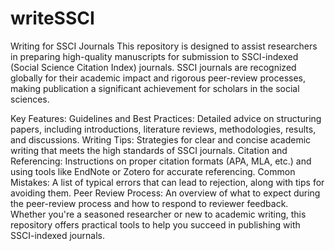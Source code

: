 # writeSSCI
Writing for SSCI Journals
This repository is designed to assist researchers in preparing high-quality manuscripts for submission to SSCI-indexed (Social Science Citation Index) journals. SSCI journals are recognized globally for their academic impact and rigorous peer-review processes, making publication a significant achievement for scholars in the social sciences.

Key Features:
Guidelines and Best Practices: Detailed advice on structuring papers, including introductions, literature reviews, methodologies, results, and discussions.
Writing Tips: Strategies for clear and concise academic writing that meets the high standards of SSCI journals.
Citation and Referencing: Instructions on proper citation formats (APA, MLA, etc.) and using tools like EndNote or Zotero for accurate referencing.
Common Mistakes: A list of typical errors that can lead to rejection, along with tips for avoiding them.
Peer Review Process: An overview of what to expect during the peer-review process and how to respond to reviewer feedback.
Whether you're a seasoned researcher or new to academic writing, this repository offers practical tools to help you succeed in publishing with SSCI-indexed journals.
